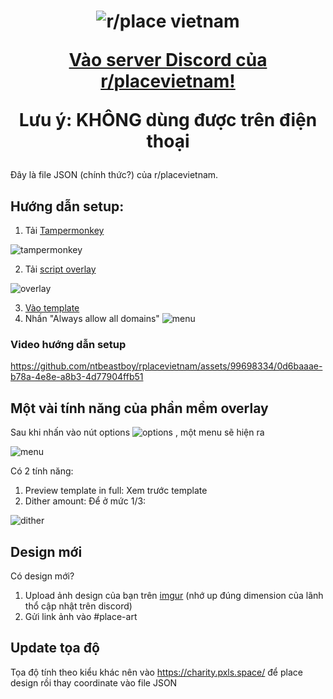 <h1 align="center">
  <img src="https://i.imgur.com/cJ6WYtE.png" alt="r/place vietnam">

  <a href="https://discord.gg/r-placevietnam-960076480916901948">Vào server Discord của r/placevietnam!</a>
  
  Lưu ý: KHÔNG dùng được trên điện thoại
</h1>


Đây là file JSON (chính thức?) của r/placevietnam.


Hướng dẫn setup:
-----------------

1. Tải [Tampermonkey](https://www.tampermonkey.net/)

![tampermonkey](https://i.imgur.com/WPz6Kcg.png)

2. Tải [script overlay](https://github.com/osuplace/templateManager/raw/main/dist/templateManager.user.js)

![overlay](https://i.imgur.com/uKwMWei.png)

3. [Vào template](https://new.reddit.com/r/place/?jsontemplate=https://raw.githubusercontent.com/ntbeastboy/rplacevietnam/main/vnflag.json)
4. Nhấn "Always allow all domains"
![menu](https://media.discordapp.net/attachments/1131430894511607870/1131655632987111617/image.png)

<h3>Video hướng dẫn setup</h3>

https://github.com/ntbeastboy/rplacevietnam/assets/99698334/0d6baaae-b78a-4e8e-a8b3-4d77904ffb51

Một vài tính năng của phần mềm overlay
----------------------------------------
Sau khi nhấn vào nút options ![options](https://i.imgur.com/MK4J8sq.png) , một menu sẽ hiện ra

![menu](https://i.imgur.com/sgFaRAQ.png)

Có 2 tính năng:
1. Preview template in full: Xem trước template
2. Dither amount: Để ở mức 1/3:

![dither](https://media.discordapp.net/attachments/1131429795721388112/1131862836373639199/image.png)

Design mới
--------------------

Có design mới? 
1. Upload ảnh design của bạn trên [imgur](https://imgur.com/) (nhớ up đúng dimension của lãnh thổ cập nhật trên discord)
2. Gửi link ảnh vào #place-art

Update tọa độ
-------------------
Tọa độ tính theo kiểu khác nên vào https://charity.pxls.space/ để place design rồi thay coordinate vào file JSON


